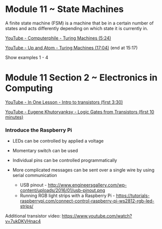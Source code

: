 # Module 11 ~ State Machines

A finite state machine (FSM) is a machine that be in a certain number of states and acts differently depending on which state it is currently in.

[YouTube - Computerphile - Turing Machines (5:24)](https://www.youtube.com/watch?v=dNRDvLACg5Q)

[YouTube - Up and Atom - Turing Machines (17:04)](https://www.youtube.com/watch?v=PLVCscCY4xI) (end at 15:17)

Show examples 1 - 4

# Module 11 Section 2 ~ Electronics in Computing

[YouTube  - In One Lesson - Intro to transistors (first 3:30)](https://www.youtube.com/watch?v=VBDoT8o4q00)

[YouTube - Eugene Khutoryanksy - Logic Gates from Transistors (first 10 minutes)](https://www.youtube.com/watch?v=SW2Bwc17_wA)

### Introduce the Raspberry Pi

* LEDs can be controlled by applied a voltage

* Momentary switch can be used
* Individual pins can be controlled programmatically
* More complicated messages can be sent over a single wire by using serial communication
  * USB pinout - http://www.engineersgallery.com/wp-content/uploads/2016/01/usb-pinout.png
  * Running RGB light strips with a Raspberry Pi -  https://tutorials-raspberrypi.com/connect-control-raspberry-pi-ws2812-rgb-led-strips/

Additional transistor video: https://www.youtube.com/watch?v=7ukDKVHnac4
